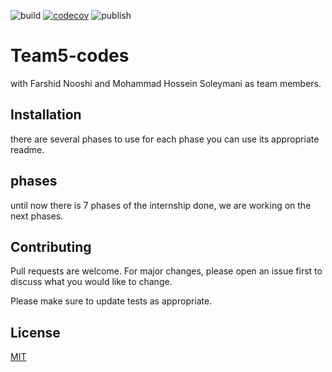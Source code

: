 
![build](https://github.com/Star-Academy/Team5-Codes/workflows/build/badge.svg?branch=Phase5)
[![codecov](https://codecov.io/gh/Star-Academy/Team5-Codes/branch/Phase5/graph/badge.svg)](https://codecov.io/gh/Star-Academy/Team5-Codes) 
![publish](https://github.com/Star-Academy/Team5-Codes/workflows/publish/badge.svg?branch=1.0.0)
# Team5-codes

with Farshid Nooshi and Mohammad Hossein Soleymani as team members.

## Installation

there are several phases to use for each phase you can use its appropriate readme. 

## phases

until now there is 7 phases of the internship done, we are working on the next phases.

## Contributing
Pull requests are welcome. For major changes, please open an issue first to discuss what you would like to change.

Please make sure to update tests as appropriate.

## License
[MIT](https://choosealicense.com/licenses/mit/)
